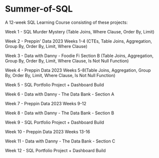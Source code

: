 # Summer-of-SQL
A 12-week SQL Learning Course consisting of these projects:

Week 1 - SQL Murder Mystery (Table Joins, Where Clause, Order By, Limit)

Week 2 - Preppin' Data 2023 Weeks 1-4 (CTEs, Table Joins, Aggregation, Group By, Order By, Limit, Where Clause)

Week 3 - Data with Danny - Foodie Fi Section B (Table Joins, Aggregation, Group By, Order By, Limit, Where Clause, Is Not Null Function)

Week 4 - Preppin Data 2023 Weeks 5-8(Table Joins, Aggregation, Group By, Order By, Limit, Where Clause, Is Not Null Function)

Week 5 - SQL Portfolio Project + Dashboard Build

Week 6 - Data with Danny - The Data Bank - Section A

Week 7 - Preppin Data 2023 Weeks 9-12

Week 8 - Data with Danny - The Data Bank - Section B

Week 9 - SQL Portfolio Project + Dashboard Build

Week 10 - Preppin Data 2023 Weeks 13-16

Week 11 - Data with Danny - The Data Bank - Section C

Week 12 - SQL Portfolio Project + Dashboard Build
